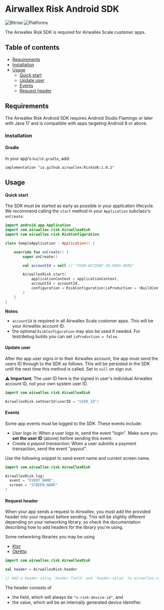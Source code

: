 # Airwallex Risk Android SDK

![Bitrise](https://app.bitrise.io/app/311ac459dba8618d/status.svg?token=PdOUUoDjBwL_Z5NEKGiMmQ&branch=main)
![Platforms](https://img.shields.io/badge/platforms-Android-333333.svg)

The Airwallex Risk SDK is required for Airwallex Scale customer apps.

## Table of contents

<!--ts-->
  * [Requirements](#requirements)
  * [Installation](#installation)
  * [Usage](#usage)
    * [Quick start](#quick-start)
    * [Update user](#update-user) 
    * [Events](#events)
    * [Request header](#request-header)

<!--te-->

## Requirements

The Airwallex Risk Android SDK requires Android Studio Flamingo or later with Java 17 and is compatible with apps targeting Android 8 or above.

### Installation

#### Gradle

In your app's `build.gradle`, add:

```
implementation "io.github.airwallex:RiskSdk:1.0.2"
```

## Usage

#### Quick start

The SDK must be started as early as possible in your application lifecycle. We recommend calling the `start` method in your `Application` subclass's `onCreate`:

```kotlin
import android.app.Application
import com.airwallex.risk.AirwallexRisk
import com.airwallex.risk.RiskConfiguration

class SampleApplication : Application() {

    override fun onCreate() {
        super.onCreate()

        val accountId = null // "YOUR-ACCOUNT-ID-GOES-HERE"

        AirwallexRisk.start(
            applicationContext = applicationContext,
            accountId = accountId,
            configuration = RiskConfiguration(isProduction = !BuildConfig.DEBUG)
        )
    }
}
```

**Notes**: 
- `accountId` is required in all Airwallex Scale customer apps. This will be your Airwallex account ID.
- the optional `RiskConfiguration` may also be used if needed. For test/debug builds you can set `isProduction = false`.

#### Update user

After the app user signs in to their Airwallex account, the app must send the users ID through to the SDK as follows. This will be persisted in the SDK until the next time this method is called. Set to `null` on sign out.

:warning: **Important**: The user ID here is the signed in user's individual Airwallex account ID, not your own system user ID.

```kotlin
import com.airwallex.risk.AirwallexRisk

AirwallexRisk.setUserId(userID = "USER_ID")
```
  
#### Events

Some app events must be logged to the SDK. These events include:
- _User logs in:_ When a user logs in, send the event "login". Make sure you **set the user ID** (above) before sending this event.
- _Create a payout transaction:_ When a user submits a payment transaction, send the event "payout".

Use the following snippet to send event name and current screen name.

```kotlin
import com.airwallex.risk.AirwallexRisk

AirwallexRisk.log(
  event = "EVENT_NAME",
  screen = "SCREEN_NAME"
)
```

#### Request header

When your app sends a request to Airwallex, you must add the provided header into your request before sending. This will be slightly different depending on your networking library, so check the documentation describing how to add headers for the library you're using.

Some networking libraries you may be using 
- [Ktor](https://ktor.io/docs/request.html#parameters)
- [OkHttp](https://square.github.io/okhttp/4.x/okhttp/okhttp3/-request/-builder/add-header)

```kotlin
import com.airwallex.risk.AirwallexRisk

val header = AirwallexRisk.header

// Add a header using `header.field` and `header.value` to airwallex.com network requests
```

The header consists of
- the field, which will always be `"x-risk-device-id"`, and
- the value, which will be an internally generated device identifier.
